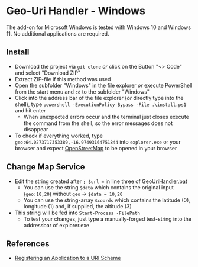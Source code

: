 # Geo-Uri Handler - Windows

The add-on for Microsoft Windows is tested with Windows 10 and Windows 11. No additional applications are required.

## Install

- Download the project via `git clone` *or* click on the Button "<> Code" and select "Download ZIP"
- Extract ZIP-file if this method was used
- Open the subfolder "Windows" in the file explorer *or* execute PowerShell from the start menu and `cd` to the subfolder "Windows"
- Click into the address bar of the file explorer (*or* directly type into the shell), type `powershell -ExecutionPolicy Bypass -File .\install.ps1` and hit enter
  - When unexpected errors occur and the terminal just closes execute the command from the shell, so the error messages does not disappear
- To check if everything worked, type `geo:64.0273717353389,-16.97493164751844` into `explorer.exe` or your browser and expect [OpenStreetMap](https://www.openstreetmap.org/?mlat=64.0273717353389&mlon=-16.97493164751844&zoom=15) to be opened in your browser

## Change Map Service

- Edit the string created after `; $url =` in line three of [GeoUriHandler.bat](GeoUriHandler.bat)
  - You can use the string `$data` which contains the original input (`geo:10,20`) without `geo` -> `$data = 10,20`
  - You can use the string-array `$coords` which contains the latitude (0), longitude (1) and, if supplied, the altitude (3)
- This string will be fed into `Start-Process -FilePath`
  - To test your changes, just type a manually-forged test-string into the addressbar of explorer.exe

## References

- [Registering an Application to a URI Scheme](https://learn.microsoft.com/en-us/previous-versions/windows/internet-explorer/ie-developer/platform-apis/aa767914(v=vs.85))
